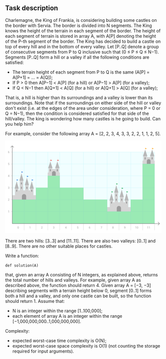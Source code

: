 ## Task description

Charlemagne, the King of Frankia, is considering building some castles on the border with Servia. 
The border is divided into N segments. The King knows the height of the terrain in each segment of the border. 
The height of each segment of terrain is stored in array A, with A[P] denoting the height of the P-th segment of the border. 
The King has decided to build a castle on top of every hill and in the bottom of every valley.
Let [P..Q] denote a group of consecutive segments from P to Q inclusive such that (0 ≤ P ≤ Q ≤ N−1). 
Segments [P..Q] form a hill or a valley if all the following conditions are satisfied:

* The terrain height of each segment from P to Q is the same (A[P] = A[P+1] = ... = A[Q]);
* If P > 0 then A[P−1] < A[P] (for a hill) or A[P−1] > A[P] (for a valley);
* If Q < N−1 then A[Q+1] < A[Q] (for a hill) or A[Q+1] > A[Q] (for a valley);

That is, a hill is higher than its surroundings and a valley is lower than its surroundings. 
Note that if the surroundings on either side of the hill or valley don't exist 
(i.e. at the edges of the area under consideration, where P = 0 or Q = N−1), 
then the condition is considered satisfied for that side of the hill/valley.
The king is wondering how many castles is he going to build. Can you help him?

For example, consider the following array A = [2, 2, 3, 4, 3, 3, 2, 2, 1, 1, 2, 5].

![castles](castle_building.png)

There are two hills: [3..3] and [11..11]. 
There are also two valleys: [0..1] and [8..9]. 
There are no other suitable places for castles.

Write a function:

```
def solution(A)
```

that, given an array A consisting of N integers, as explained above, returns the total number of hills and valleys.
For example, given array A as described above, the function should return 4.
Given array A = [−3, −3] describing segments with a terrain height below 0, 
segment [0..1] forms both a hill and a valley, and only one castle can be built, so the function should return 1.
Assume that:

* N is an integer within the range [1..100,000];
* each element of array A is an integer within the range [−1,000,000,000..1,000,000,000].

Complexity:

* expected worst-case time complexity is O(N);
* expected worst-case space complexity is O(1) (not counting the storage required for input arguments).
